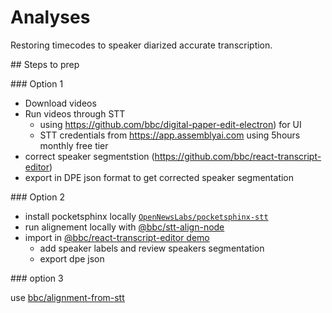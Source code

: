 # Analyses

Restoring timecodes to speaker diarized accurate transcription.

## Steps to prep

### Option 1

- Download videos
- Run videos through STT 
    - using https://github.com/bbc/digital-paper-edit-electron) for UI
    - STT credentials from https://app.assemblyai.com using 5hours monthly free tier
- correct speaker segmentstion (https://github.com/bbc/react-transcript-editor)
- export in DPE json format to get corrected speaker segmentation 

### Option 2

- install pocketsphinx locally [`OpenNewsLabs/pocketsphinx-stt`](https://github.com/OpenNewsLabs/pocketsphinx-stt)
- run alignement locally with [@bbc/stt-align-node](https://github.com/bbc/stt-align-node)
- import in [@bbc/react-transcript-editor demo](https://bbc.github.io/react-transcript-editor/?path=/story/*)
    - add speaker labels and review speakers segmentation 
    - export dpe json 

### option 3 

use [bbc/alignment-from-stt](https://github.com/bbc/alignment-from-stt)